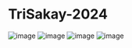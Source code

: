 # TriSakay-2024

![image](https://github.com/Dev-DanS/TriSakay-2024/assets/146542914/c444e59a-d9b3-43fa-9cd9-8985e469b40b)
![image](https://github.com/Dev-DanS/TriSakay-2024/assets/146542914/666f6d54-937a-48a7-b6ab-1e74090bc9eb)
![image](https://github.com/Dev-DanS/TriSakay-2024/assets/146542914/e8176985-297a-44db-a90c-5ae89f2840d1)
![image](https://github.com/Dev-DanS/TriSakay-2024/assets/146542914/abbd8e37-21e7-4c67-9ac6-700c603d281a)
